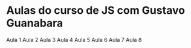 # Aulas do curso de JS com Gustavo Guanabara

Aula 1
Aula 2
Aula 3
Aula 4
Aula 5
Aula 6
Aula 7
Aula 8